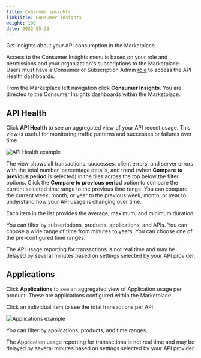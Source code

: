 ```yaml
---
title: Consumer insights
linkTitle: Consumer insights
weight: 100
date: 2022-05-26
---
```


Get insights about your API consumption in the Marketplace.

Access to the Consumer Insights menu is based on your role and permissions and your organization's subscriptions to the Marketplace. Users must have a Consumer or Subscription Admin [role](https://docs.axway.com/bundle/platform-management/page/docs/management_guide/organizations/organization_roles_and_features/index.html#team-roles) to access the API Health dashboards.

From the Marketplace left navigation click **Consumer Insights**. You are directed to the Consumer Insights dashboards within the Marketplace.

## API Health

Click **API Health** to see an aggregated view of your API recent usage. This view is useful for monitoring traffic patterns and successes or failures over time.

![API Health example](/Images/marketplace/consumer_experience/ci_api_health.png)

The view shows all transactions, successes, client errors, and server errors with the total number, percentage details, and trend (when **Compare to previous period** is selected) in the tiles across the top below the filter options. Click the **Compare to previous period** option to compare the current selected time range to the previous time range. You can compare the current week, month, or year to the previous week, month, or year to understand how your API usage is changing over time.

Each item in the list provides the average, maximum, and minimum duration.

You can filter by subscriptions, products, applications, and APIs. You can choose a wide range of time from minutes to years. You can choose one of the pre-configured time ranges.

The API usage reporting for transactions is not real time and may be delayed by several minutes based on settings selected by your API provider.

## Applications

Click **Applications** to see an aggregated view of Application usage per product. These are applications configured within the Marketplace.

Click an individual item to see the total transactions per API.

![Applications example](/Images/merketplace/consumer_experience/ci_applications.png)

You can filter by applications, products, and time ranges.

The Application usage reporting for transactions is not real time and may be delayed by several minutes based on settings selected by your API provider.